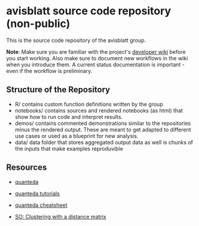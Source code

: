 # avisblatt source code repository (non-public)

This is the source code repository of the avisblatt group. 

**Note**: Make sure you are familiar with the project's [developer wiki](https://github.com/mbannert/avisblatt/wiki/Avisblatt-Developer-Documentation) before you start working. Also make sure to document new workflows in the wiki when you introduce them. A current status documentation is important - even if the workflow is preliminary. 

## Structure of the Repository

- R/ contains custom function definitions written by the group
- notebooks/ contains sources and rendered notebooks (as html) that show how to run code and interpret results.
- demos/ contains commented demonstrations similar to the repositories minus the rendered output. These are meant to get adapted to different use cases or used as a blueprint for new analysis. 
- data/ data folder that stores aggregated output data as well is chunks of the inputs that make examples reproduvible


## Resources

- [quanteda](https://quanteda.io)
- [quanteda tutorials](https://tutorials.quanteda.io)
- [quanteda cheatsheet](https://muellerstefan.net/files/quanteda-cheatsheet.pdf)

- [SO: Clustering with a distance matrix](https://stats.stackexchange.com/questions/2717/clustering-with-a-distance-matrix)



